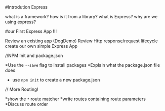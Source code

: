 #Introdution Express


what is a framework? how is it from a  library?
what is Express?
why are we using express?


#our First Express App !!!

Review an existing app (DogDemo)
Review Http response/request lifecycle
create our own simple Express App


//NPM Init and package.json

*Use the `--save` flag to install packages
*Explain what the package.json file does
* use `npm init`  to create a new package.json

// More Routing!

*show the `*` route matcher
*write routes containing route parameters
*Discuss route order

